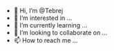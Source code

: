 - 👋 Hi, I’m @Tebrej
- 👀 I’m interested in ...
- 🌱 I’m currently learning ...
- 💞️ I’m looking to collaborate on ...
- 📫 How to reach me ...

<!---
Tebrej/Tebrej is a ✨ special ✨ repository because its `README.md` (this file) appears on your GitHub profile.
You can click the Preview link to take a look at your changes.
--->
